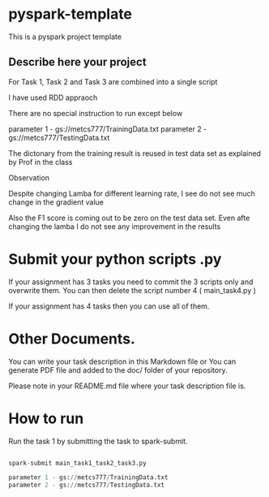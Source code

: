 # pyspark-template

This is a pyspark project template


## Describe here your project


For Task 1, Task 2 and Task 3 are combined into a single script 

I have used RDD appraoch

There are no special instruction to run except below

parameter 1 - gs://metcs777/TrainingData.txt
parameter 2 - gs://metcs777/TestingData.txt

The dictonary from the training result is reused in test data set as explained by Prof in the class


Observation 

Despite changing Lamba for different learning rate, I see do not  see much change in the gradient value

Also the F1 score is coming out to be zero on the test data set. Even afte changing the lamba I do not see any improvement in the results 

 


# Submit your python scripts .py 

If your assignment has 3 tasks you need to commit the 3 scripts only and overwrite them. You can then delete the script number 4 ( main_task4.py 
)

If your assignment has 4 tasks then you can use all of them. 

# Other Documents. 

You can write your task description in this Markdown file or You can generate PDF file and added to the doc/ folder of your repository. 

Please note in your README.md file where your task description file is.  


# How to run  

Run the task 1 by submitting the task to spark-submit. 


```python

spark-submit main_task1_task2_task3.py 

parameter 1 - gs://metcs777/TrainingData.txt
parameter 2 - gs://metcs777/TestingData.txt

```







